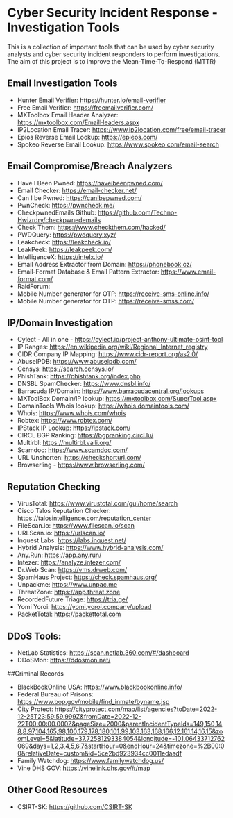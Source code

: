 # Cyber Security Incident Response - Investigation Tools
This is a collection of important tools that can be used by cyber security analysts and cyber security incident responders to perform investigations. The aim of this project is to improve the Mean-Time-To-Respond (MTTR)

## Email Investigation Tools
- Hunter Email Verifier: https://hunter.io/email-verifier
- Free Email Verifier: https://freemailverifier.com/
- MXToolbox Email Header Analyzer: https://mxtoolbox.com/EmailHeaders.aspx
- IP2Location Email Tracer: https://www.ip2location.com/free/email-tracer
- Epios Reverse Email Lookup: https://epieos.com/
- Spokeo Reverse Email Lookup: https://www.spokeo.com/email-search

## Email Compromise/Breach Analyzers
- Have I Been Pwned: https://haveibeenpwned.com/
- Email Checker: https://email-checker.net/
- Can I be Pwned: https://canibepwned.com/
- PwnCheck: https://pwncheck.me/
- CheckpwnedEmails Github: https://github.com/Techno-Hwizrdry/checkpwnedemails
- Check Them: https://www.checkthem.com/hacked/
- PWDQuery: https://pwdquery.xyz/
- Leakcheck: https://leakcheck.io/
- LeakPeek: https://leakpeek.com/
- IntelligenceX: https://intelx.io/
- Email Address Extractor from Domain: https://phonebook.cz/
- Email-Format Database & Email Pattern Extractor: https://www.email-format.com/
- RaidForum:
- Mobile Number generator for OTP: https://receive-sms-online.info/
- Mobile Number generator for OTP: https://receive-smss.com/

## IP/Domain Investigation
- Cylect - All in one - https://cylect.io/project-anthony-ultimate-osint-tool
- IP Ranges: https://en.wikipedia.org/wiki/Regional_Internet_registry
- CIDR Company IP Mapping: https://www.cidr-report.org/as2.0/
- AbuseIPDB: https://www.abuseipdb.com/
- Censys: https://search.censys.io/
- PhishTank: https://phishtank.org/index.php
- DNSBL SpamChecker: https://www.dnsbl.info/
- Barracuda IP/Domain: https://www.barracudacentral.org/lookups
- MXToolBox Domain/IP lookup: https://mxtoolbox.com/SuperTool.aspx
- DomainTools Whois lookup: https://whois.domaintools.com/
- Whois: https://www.whois.com/whois
- Robtex: https://www.robtex.com/
- IPStack IP Lookup: https://ipstack.com/
- CIRCL BGP Ranking: https://bgpranking.circl.lu/
- Multirbl: https://multirbl.valli.org/
- Scamdoc: https://www.scamdoc.com/
- URL Unshorten: https://checkshorturl.com/
- Browserling - https://www.browserling.com/

## Reputation Checking
- VirusTotal: https://www.virustotal.com/gui/home/search
- Cisco Talos Reputation Checker: https://talosintelligence.com/reputation_center
- FileScan.io: https://www.filescan.io/scan
- URLScan.io: https://urlscan.io/
- Inquest Labs: https://labs.inquest.net/
- Hybrid Analysis: https://www.hybrid-analysis.com/
- Any.Run: https://app.any.run/
- Intezer: https://analyze.intezer.com/
- Dr.Web Scan: https://vms.drweb.com/
- SpamHaus Project: https://check.spamhaus.org/
- Unpackme: https://www.unpac.me
- ThreatZone: https://app.threat.zone
- RecordedFuture Triage: https://tria.ge/
- Yomi Yoroi: https://yomi.yoroi.company/upload
- PacketTotal: https://packettotal.com

## DDoS Tools:
- NetLab Statistics: https://scan.netlab.360.com/#/dashboard
- DDoSMon: https://ddosmon.net/

##Criminal Records
- BlackBookOnline USA: https://www.blackbookonline.info/
- Federal Bureau of Prisons: https://www.bop.gov/mobile/find_inmate/byname.jsp
- City Protect: https://cityprotect.com/map/list/agencies?toDate=2022-12-25T23:59:59.999Z&fromDate=2022-12-22T00:00:00.000Z&pageSize=2000&parentIncidentTypeIds=149,150,148,8,97,104,165,98,100,179,178,180,101,99,103,163,168,166,12,161,14,16,15&zoomLevel=5&latitude=37.72581293384054&longitude=-101.06433712762069&days=1,2,3,4,5,6,7&startHour=0&endHour=24&timezone=%2B00:00&relativeDate=custom&id=5ce2bd923934cc0011edaadf
- Family Watchdog: https://www.familywatchdog.us/
- Vine DHS GOV: https://vinelink.dhs.gov/#/map

## Other Good Resources
- CSIRT-SK: https://github.com/CSIRT-SK
